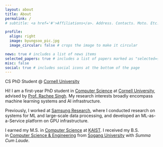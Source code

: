 ```yaml
---
layout: about
title: About
permalink: /
# subtitle: <a href='#'>Affiliations</a>. Address. Contacts. Moto. Etc.

profile:
  align: right
  image: byungsoo_pic.jpg
  image_circular: false # crops the image to make it circular

news: true # includes a list of news items
selected_papers: true # includes a list of papers marked as "selected={true}"
misc: false
social: true # includes social icons at the bottom of the page
---
```


CS PhD Student @ [Cornell University](https://www.cornell.edu/)

Hi! I am a first-year PhD student in [Computer Science](https://www.cs.cornell.edu/) at [Cornell University](https://www.cornell.edu/), advised by [Prof. Rachee Singh](https://www.racheesingh.com/).
My research interests broadly encompass machine learning systems and AI infrastructure.

Previously, I worked at [Samsung Research](https://research.samsung.com/), where I conducted research on systems for ML and large-scale data processing, and developed an ML-as-a-Service platform on GPU infrastructure.

I earned my M.S. in [Computer Science](https://cs.kaist.ac.kr/) at [KAIST](https://www.kaist.ac.kr/en/).
I received my B.S. in [Computer Science & Engineering](http://ecs.sogang.ac.kr/) from [Sogang University](https://www.sogang.ac.kr/en) with *Summa Cum Laude*.
